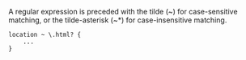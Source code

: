 A regular expression is preceded with the tilde (~) for case-sensitive matching, or the tilde-asterisk (~*) for case-insensitive matching. 

```
location ~ \.html? {
    ...
}
```